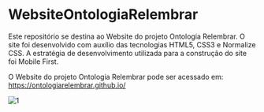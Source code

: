 # WebsiteOntologiaRelembrar

Este repositório se destina ao Website do projeto Ontologia Relembrar. O site foi desenvolvido com auxílio das tecnologias HTML5, CSS3 e Normalize CSS. A estratégia de desenvolvimento utilizada para a construção do site foi Mobile First.

O Website do projeto Ontologia Relembrar pode ser acessado em: https://ontologiarelembrar.github.io/ 

![1](https://user-images.githubusercontent.com/9852787/57481218-03636b80-7278-11e9-945e-f4cfa93ec064.png)
